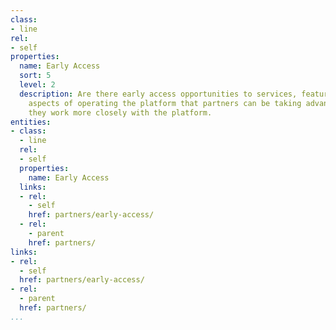 ```yaml
---
class:
- line
rel:
- self
properties:
  name: Early Access
  sort: 5
  level: 2
  description: Are there early access opportunities to services, features, and other
    aspects of operating the platform that partners can be taking advantage of as
    they work more closely with the platform.
entities:
- class:
  - line
  rel:
  - self
  properties:
    name: Early Access
  links:
  - rel:
    - self
    href: partners/early-access/
  - rel:
    - parent
    href: partners/
links:
- rel:
  - self
  href: partners/early-access/
- rel:
  - parent
  href: partners/
...
```

